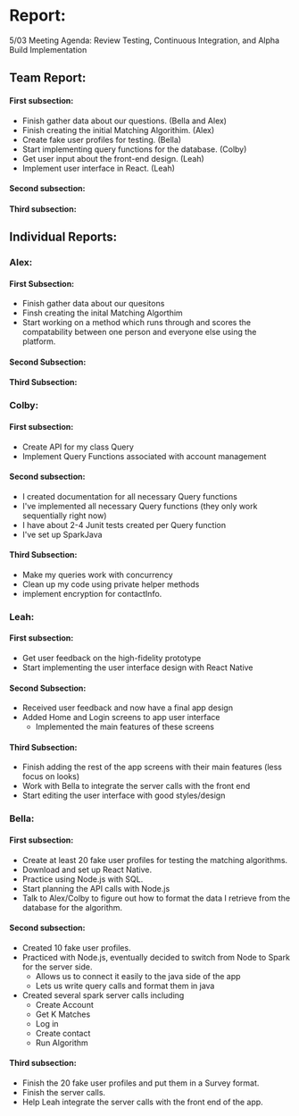 # Report:

5/03 Meeting Agenda:
Review Testing, Continuous Integration, and Alpha Build Implementation


## Team Report:
#### First subsection:
- Finish gather data about our questions. (Bella and Alex)
- Finish creating the initial Matching Algorithim. (Alex)
- Create fake user profiles for testing. (Bella)
- Start implementing query functions for the database. (Colby)
- Get user input about the front-end design. (Leah)
- Implement user interface in React. (Leah)

#### Second subsection:


#### Third subsection:


## Individual Reports:

### Alex:
#### First Subsection:
- Finish gather data about our quesitons
- Finsh creating the inital Matching Algorthim
- Start working on a method which runs through and
  scores the compatability between one person and
  everyone else using the platform.

#### Second Subsection:


#### Third Subsection:


### Colby:
#### First subsection:
- Create API for my class Query
- Implement Query Functions associated with account management

#### Second subsection: 
- I created documentation for all necessary Query functions
- I've implemented all necessary Query functions (they only work sequentially right now)
- I have about 2-4 Junit tests created per Query function
- I've set up SparkJava

#### Third Subsection:
- Make my queries work with concurrency
- Clean up my code using private helper methods
- implement encryption for contactInfo.

### Leah:
#### First subsection:
- Get user feedback on the high-fidelity prototype 
- Start implementing the user interface design with React Native

#### Second Subsection:
- Received user feedback and now have a final app design
- Added Home and Login screens to app user interface
  - Implemented the main features of these screens

#### Third Subsection:
- Finish adding the rest of the app screens with their main features (less focus on looks)
- Work with Bella to integrate the server calls with the front end
- Start editing the user interface with good styles/design 

### Bella:
#### First subsection:
- Create at least 20 fake user profiles for testing the matching algorithms.
- Download and set up React Native.
- Practice using Node.js with SQL.
- Start planning the API calls with Node.js
- Talk to Alex/Colby to figure out how to format the data I retrieve from the database for the algorithm.

#### Second subsection:
- Created 10 fake user profiles.
- Practiced with Node.js, eventually decided to switch from Node to Spark for the server side.
  - Allows us to connect it easily to the java side of the app
  - Lets us write query calls and format them in java
- Created several spark server calls including
  - Create Account
  - Get K Matches
  - Log in
  - Create contact
  - Run Algorithm

#### Third subsection:
- Finish the 20 fake user profiles and put them in a Survey format.
- Finish the server calls.
- Help Leah integrate the server calls with the front end of the app.
